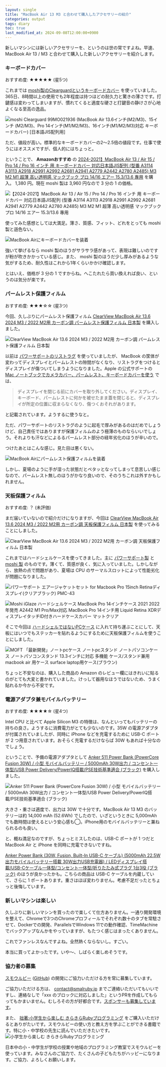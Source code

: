 ```yaml
---
layout: single
title: "MacBook Air 13 M3 と合わせて購入したアクセサリーの紹介"
categories: output
tags: diary
toc: true
last_modified_at: 2024-09-08T12:00:00+0900
---
```


新しいマシンには新しいアクセサリーを、というのは世の常ですよね。早速、MacBook Air 13 / M3 と合わせて購入した新しいアクセサリーを紹介します。

### キーボードカバー

おすすめ度: ★★★★★ (星5つ)

これまでは [moshi製のClearguardというキーボードカバー](https://amzn.to/3Xk4wMA) を使っていました。365日、8時間以上の使用でも2年程度は持つほどの耐久力と驚きの薄さです。打鍵感は変わってしまいますが、慣れてくると適度な硬さと打鍵音の静けさが心地よくなる至高の逸品。

![moshi Clearguard 99MO021936 (MacBook Air 13.6インチ(M2/M3)、15インチ (M2/M3)、Pro 14インチ(M1/M2/M3)、16インチ(M1/M2/M3)対応 キーボードカバー) \[日本語JIS配列用\]](/assets/images/buy-macbook-air-13-2024-accessories/41XXensf2iL._AC_SX679_.jpg)

ただ、値段が高い。標準的なキーボードカバーの2〜2.5倍の値段です。仕事で使うにはオススメですが、個人的にはちょっと。

ということで、 **Amazonおすすめ** の [2024-2021】MacBook Air 13 / Air 15 / Pro 14 / Pro 16 インチ 用 キーボードカバー 対応日本語JIS配列 (型番 A3114 A3113 A2918 A2991 A2992 A2681 A2941 A2779 A2442 A2780 A2485) M3 M2 M1 超薄 高い透明感 マックブック プロ 14/16 エアー 15.3/13.6 專用](https://amzn.to/3ARG9OO) を購入。 1,380 円。現在 moshi 製は 3,960 円なので 3 分の 1 の価格。

![【2024-2021】MacBook Air 13 / Air 15 / Pro 14 / Pro 16 インチ 用 キーボードカバー 対応日本語JIS配列 (型番 A3114 A3113 A2918 A2991 A2992 A2681 A2941 A2779 A2442 A2780 A2485) M3 M2 M1 超薄 高い透明感 マックブック プロ 14/16 エアー 15.3/13.6 專用](/assets/images/buy-macbook-air-13-2024-accessories/710z3K74puL._AC_SX679_.jpg)

使ってみた感想としては大満足。薄さ、質感、フィット、どれをとっても moshi 製と遜色ない。

![MacBook Airにキーボードカバーを装着](/assets/images/buy-macbook-air-13-2024-accessories/IMG_5260.jpeg)

強いて挙げるなら moshi 製のほうがサラサラ感があって、表現は難しいのですが粉が吹きかかっている感じ。また、 moshi 製のほうだ少し厚みがあるような気がするため、耐久性はこれから1年くらいかかけ確認します。

とはいえ、価格が 3 分の 1 ですからね。へこたれたら買い換えれば良い、というのは気分が楽です。

### パームレスト保護フィルム

おすすめ度: ★★★☆☆ (星3つ)

今回、久しぶりにパームレスト保護フィルム [ClearView MacBook Air 13.6 2024 M3 / 2022 M2用 カーボン調 パームレスト保護フィルム 日本製](https://amzn.to/3Zm1jyN) を購入しました。

![ClearView MacBook Air 13.6 2024 M3 / 2022 M2用 カーボン調 パームレスト保護フィルム 日本製](/assets/images/buy-macbook-air-13-2024-accessories/61a8wZF1WXL._AC_SL1500_.jpg)

以前は [パワーサポートのリストラグ](https://amzn.to/4dSaA65) を使っていましたが、 MacBook の筐体が変わってディスプレイとパームレストの隙間がなくなり、リストラグをつけるとディスプレイが傷ついてしまうようになりました。Apple の公式サポートの [Mac ノートブックでカメラカバー、パームレスト、キーボードカバーを使う](https://support.apple.com/ja-jp/102051) では、

> ディスプレイを閉じる前にカバーを取り外してください。ディスプレイ、キーボード、パームレストに何かを被せたまま蓋を閉じると、ディスプレイが所定の位置に収まらなくなり、傷つくおそれがあります。

と記載されています。ようするに使うなと。

ただ、パワーサポートのリストラグのように起毛で厚みがあるのはだめでしょうけど、自己責任ではありますが保護フィルムのよう極薄のものならいいでしょう。それよりも汗などによるるパームレスト部分の経年劣化のほうが辛いので。

つけたあとはこんな感じ。見た目は悪くない。

![MacBook Airにパームレスト保護フィルムを装着](/assets/images/buy-macbook-air-13-2024-accessories/IMG_5261.jpeg)

しかし、夏場のように手が湿った状態だとペタッとなってしまって息苦しい感じなので、パームレスト無しのほうがかなり良いので、そのうちこれは外すかもしれません。

### 天板保護フィルム

おすすめ度: ？ (未評価)

まだ届いていないので紹介だけになりますが、今回は [ClearView MacBook Air 13.6 2024 M3 / 2022 M2用 カーボン調 天板保護フィルム 日本製](https://amzn.to/3XgIlXx) を使ってみることにしました。

![ClearView MacBook Air 13.6 2024 M3 / 2022 M2用 カーボン調 天板保護フィルム 日本製](/assets/images/buy-macbook-air-13-2024-accessories/51tFjtp5H4L._AC_SL1500_.jpg)

これまではハードシェルケースを使ってきました。主に [パワーサポート製](https://amzn.to/4eiFJPX) と [moshi 製](https://amzn.to/3XDncbC) のものです。薄くて、質感が良く、気に入っていました。しかしながら、放熱の点で問題があり、夏場は CPU のサーマルスロットによって性能劣化が問題になりました。

![パワーサポート エアージャケットセット for Macbook Pro 15inch Retinaディスプレイ(クリアブラック) PMC-43](/assets/images/buy-macbook-air-13-2024-accessories/71CnDmhjRML._AC_SL1500_.jpg)

![Moshi iGlaze ハードシェルケース MacBook Pro 14インチケース 2021 2022年発売 A2442 M1 Pro/Max対応 MacBook Pro 14インチ用 Liquid Retina XDRディスプレイタッチID付きハードケースカバー マットクリア](/assets/images/buy-macbook-air-13-2024-accessories/41prT8bGqjL._AC_SX679_.jpg)

そこで今回は [ハードシェルではないPCケース](https://amzn.to/3Zatf8C) に入れて持ち運ぶことにして、天板にはいつでもステッカーを貼れるようにするために天板保護フィルムを使うことにしました。

![MOFT 「最新開発」ノートpcケース ノートpcスタンド ノートパソコンケース ノートパソコンスタンド 13.3インチに対応 多機能 ケース/スタンド兼用 macbook air 用ケース surface laptop用ケース(ブラウン)](/assets/images/buy-macbook-air-13-2024-accessories/51JP2+kfSiL._AC_SL1500_.jpg)

ちょっと不安なのは、購入した商品の Amazon のレビュー欄にはきれいに貼るのがとても大変と書かれていました。けっして器用なほうではないため、うまく貼れるか今から不安です。

### 電源アダプタ兼モバイルバッテリー

おすすめ度: ★★★★☆ (星4つ)

Intel CPU と比べて Apple Silicon M3 の特徴は、なんといってもバッテリーの持ちの良さ。ようするに消費電力がとても少ないのです。35W の電源アダプタが付属されていましたが、同時に iPhone などを充電するために USB-C ポートが 2 つ用意されています。おそらく充電するだけならば 30W もあれば十分なのでしょう。

ということで、予備の電源アダプタとして [Anker 511 Power Bank (PowerCore Fusion 30W) / 小型 モバイルバッテリー / 5000mAh 30W出力 / コンセント一体型/USB Power Delivery/PowerIQ搭載/PSE技術基準適合 (ブラック)](https://amzn.to/3zc2rKE) を購入しました。

![Anker 511 Power Bank (PowerCore Fusion 30W) / 小型 モバイルバッテリー / 5000mAh 30W出力 / コンセント一体型/USB Power Delivery/PowerIQ搭載/PSE技術基準適合 (ブラック)](/assets/images/buy-macbook-air-13-2024-accessories/41JBU1qSImL._AC_SL1500_.jpg)

大きさ・重さは適度で、出力は 30W で十分です。MacBook Air 13 M3 のバッテリーは約 14,000 mAh (52.6Wh) でしたので、いざというときに 5,000mAh でも数時間は使えるという安心感も◯。iPhone用のモバイルバッテリーと兼ねられるのも良い。

と、概ね満足なのですが、ちょっとミスしたのは、USB-C ポートが 1 つだと MacBook Air と iPhone を同時に充電できないですね。

[Anker Power Bank (30W, Fusion, Built-In USB-C ケーブル) (5000mAh 22.5W出力モバイルバッテリー搭載 30W出力USB充電器) / LEDディスプレイ搭載/USB-Cケーブル一体型/コンセント一体型/折りたたみ式プラグ 1台3役 (ブラック)](https://amzn.to/4ecHldH) のほうが良かったかも。こちらの商品は USB-C ケーブルを内蔵していて、さらに 1 ポートあります。重さはほぼ変わりません。考慮不足だったとちょっと後悔しています。

### 新しいマシンは楽しい

久しぶりに新しいマシンを買ったので楽しくて仕方ありません。一通り開発環境を整えて、Chromeで3つのChromeプロフィールでそれぞれ数十のタブを常駐させて、Dockerでの開発、ParallelsでWindows 11での動作確認、TimeMachineでバックアップなんかをやっていますが、もたつく感じはまったくありません。

これでファンレスなんですよね。全然熱くならないし。すごい。

本当に買ってよかったです。いや〜、しばらく楽しめそうです。

### 協力者の募集

[スモウルビー](https://smalruby.app) ([GitHub](https://github.com/smalruby/smalruby3-develop)) の開発にご協力いただける方を常に募集しています。

ご協力いただける方は、 contact@smalruby.jp までご連絡いただいてもいいですし、連絡なしで「xxx のブロックに対応しました」というPRを作成してもらってもかまいません。むしろその方が好都合です。[スポンサーも募集しています](https://github.com/sponsors/smalruby)。

また、 [拙著:小学生から楽しむ きらきらRubyプログラミング](https://amzn.to/3SLNXrk) をご購入いただけるとありがたいです。スモウルビーの使い方と教え方を学ぶことができる書籍です。特に小・中学校の先生に読んでいただきたいです。
<img src="https://m.media-amazon.com/images/I/91Vcir5bhiL._AC_UL320_.jpg" srcset="https://m.media-amazon.com/images/I/91Vcir5bhiL._AC_UL320_.jpg 1x, https://m.media-amazon.com/images/I/91Vcir5bhiL._AC_UL480_FMwebp_QL65_.jpg 1.5x, https://m.media-amazon.com/images/I/91Vcir5bhiL._AC_UL640_FMwebp_QL65_.jpg 2x, https://m.media-amazon.com/images/I/91Vcir5bhiL._AC_UL800_FMwebp_QL65_.jpg 2.5x, https://m.media-amazon.com/images/I/91Vcir5bhiL._AC_UL960_FMwebp_QL65_.jpg 3x" alt="小学生から楽しむ きらきらRubyプログラミング">

日本中の小・中学生が学校の授業や地域のプログラミング教室でスモウルビーを使っています。みなさんのご協力で、たくさんの子どもたちがハッピーになります。ご協力、よろしくお願いします。
